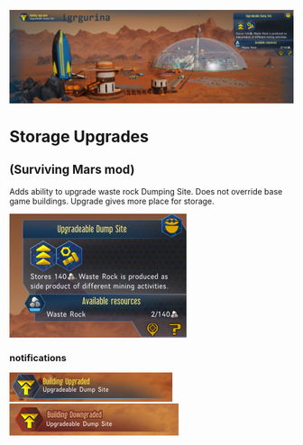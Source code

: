 ![Header](Docs/header.png)

# Storage Upgrades
## (Surviving Mars mod)
Adds ability to upgrade waste rock Dumping Site. Does not override base game buildings. Upgrade gives more place for storage.

![Dumping Site that can be upgraded](Docs/upgradeable_dumpsite_1.png)

### notifications
![Notify upgraded](Docs/upgradeable_dumpsite_notification_1.png)
![Notify downgraded](Docs/upgradeable_dumpsite_notification_0.png)
